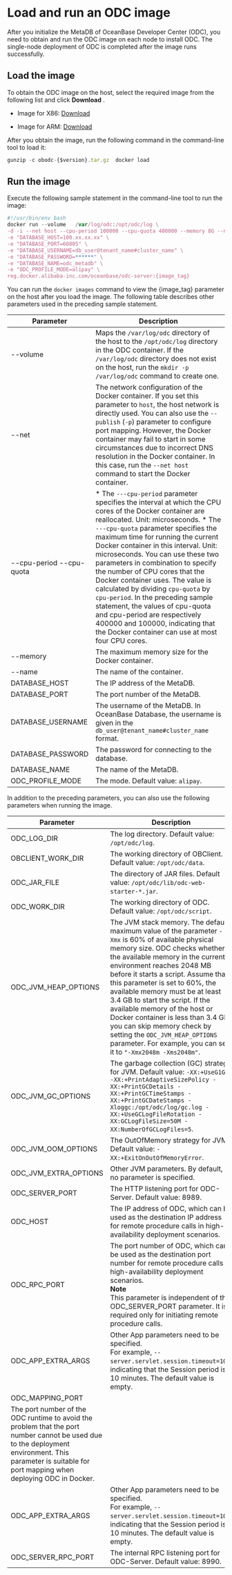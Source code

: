 Load and run an ODC image 
==============================================

After you initialize the MetaDB of OceanBase Developer Center (ODC), you need to obtain and run the ODC image on each node to install ODC. The single-node deployment of ODC is completed after the image runs successfully. 

Load the image 
-----------------------------------

To obtain the ODC image on the host, select the required image from the following list and click **Download** .

* Image for X86: [Download](https://ob-front.oss-cn-hangzhou.aliyuncs.com/client/4.0.0-patch/obodc4.0.0-bp.tar.gz)

* Image for ARM: [Download](https://ob-front.oss-cn-hangzhou.aliyuncs.com/client/4.0.0-patch/obodc4.0.0-bp_arm.tar.gz)

  




After you obtain the image, run the following command in the command-line tool to load it:

```javascript
gunzip -c obodc-{$version}.tar.gz  docker load
```



Run the image 
----------------------------------

Execute the following sample statement in the command-line tool to run the image:

```javascript
#!/usr/bin/env bash
docker run --volume   /var/log/odc:/opt/odc/log \
-d -i --net host --cpu-period 100000 --cpu-quota 400000 --memory 8G --name "obodc" \
-e "DATABASE_HOST=100.xx.xx.xx" \
-e "DATABASE_PORT=60805" \
-e "DATABASE_USERNAME=db_user@tenant_name#cluster_name" \
-e "DATABASE_PASSWORD=******" \
-e "DATABASE_NAME=odc_metadb" \
-e "ODC_PROFILE_MODE=alipay" \
reg.docker.alibaba-inc.com/oceanbase/odc-server:{image_tag}
```



You can run the `docker images` command to view the {image_tag} parameter on the host after you load the image. The following table describes other parameters used in the preceding sample statement.


|                Parameter                 |                                                                                                                                                                                                                                                                                                                                                                    Description                                                                                                                                                                                                                                                                                                                                                                     |
|------------------------------------------|----------------------------------------------------------------------------------------------------------------------------------------------------------------------------------------------------------------------------------------------------------------------------------------------------------------------------------------------------------------------------------------------------------------------------------------------------------------------------------------------------------------------------------------------------------------------------------------------------------------------------------------------------------------------------------------------------------------------------------------------------|
| --volume                                 | Maps the `/var/log/odc` directory of the host to the `/opt/odc/log` directory in the ODC container.  If the `/var/log/odc` directory does not exist on the host, run the `mkdir -p /var/log/odc` command to create one.                                                                                                                                                                                                                                                                                                                                                                                                                                                                                                            |
| --net                                    | The network configuration of the Docker container. If you set this parameter to `host`, the host network is directly used.  You can also use the `--publish` (`-p`) parameter to configure port mapping. However, the Docker container may fail to start in some circumstances due to incorrect DNS resolution in the Docker container. In this case, run the `--net host` command to start the Docker container.                                                                                                                                                                                                                                                                                                                  |
| --cpu-period --cpu-quota | * The `---cpu-period` parameter specifies the interval at which the CPU cores of the Docker container are reallocated. Unit: microseconds.   * The `---cpu-quota` parameter specifies the maximum time for running the current Docker container in this interval. Unit: microseconds.    You can use these two parameters in combination to specify the number of CPU cores that the Docker container uses. The value is calculated by dividing `cpu-quota` by `cpu-period`. In the preceding sample statement, the values of cpu-quota and cpu-period are respectively 400000 and 100000, indicating that the Docker container can use at most four CPU cores. |
| --memory                                 | The maximum memory size for the Docker container.                                                                                                                                                                                                                                                                                                                                                                                                                                                                                                                                                                                                                                                                                                  |
| --name                                   | The name of the container.                                                                                                                                                                                                                                                                                                                                                                                                                                                                                                                                                                                                                                                                                                                         |
| DATABASE_HOST                            | The IP address of the MetaDB.                                                                                                                                                                                                                                                                                                                                                                                                                                                                                                                                                                                                                                                                                                                      |
| DATABASE_PORT                            | The port number of the MetaDB.                                                                                                                                                                                                                                                                                                                                                                                                                                                                                                                                                                                                                                                                                                                     |
| DATABASE_USERNAME                        | The username of the MetaDB. In OceanBase Database, the username is given in the `db_user@tenant_name#cluster_name` format.                                                                                                                                                                                                                                                                                                                                                                                                                                                                                                                                                                                                                         |
| DATABASE_PASSWORD                        | The password for connecting to the database.                                                                                                                                                                                                                                                                                                                                                                                                                                                                                                                                                                                                                                                                                                       |
| DATABASE_NAME                            | The name of the MetaDB.                                                                                                                                                                                                                                                                                                                                                                                                                                                                                                                                                                                                                                                                                                                            |
| ODC_PROFILE_MODE                         | The mode. Default value: `alipay`.                                                                                                                                                                                                                                                                                                                                                                                                                                                                                                                                                                                                                                                                                                                 |



In addition to the preceding parameters, you can also use the following parameters when running the image.


|       Parameter       |                                                                                                                                                                                                                                                                                 Description                                                                                                                                                                                                                                                                                  |
|-----------------------|------------------------------------------------------------------------------------------------------------------------------------------------------------------------------------------------------------------------------------------------------------------------------------------------------------------------------------------------------------------------------------------------------------------------------------------------------------------------------------------------------------------------------------------------------------------------------|
| ODC_LOG_DIR           | The log directory. Default value: `/opt/odc/log`.                                                                                                                                                                                                                                                                                                                                                                                                                                                                                                                            |
| OBCLIENT_WORK_DIR     | The working directory of OBClient. Default value: `/opt/odc/data`.                                                                                                                                                                                                                                                                                                                                                                                                                                                                                                           |
| ODC_JAR_FILE          | The directory of JAR files. Default value: `/opt/odc/lib/odc-web-starter-*.jar`.                                                                                                                                                                                                                                                                                                                                                                                                                                                                                             |
| ODC_WORK_DIR          | The working directory of ODC. Default value: `/opt/odc/script`.                                                                                                                                                                                                                                                                                                                                                                                                                                                                                                              |
| ODC_JVM_HEAP_OPTIONS  | The JVM stack memory. The default maximum value of the parameter `-Xmx` is 60% of available physical memory size.  ODC checks whether the available memory in the current environment reaches 2048 MB before it starts a script. Assume that this parameter is set to 60%, the available memory must be at least 3.4 GB to start the script. If the available memory of the host or Docker container is less than 3.4 GB, you can skip memory check by setting the `ODC_JVM_HEAP_OPTIONS` parameter. For example, you can set it to `"-Xmx2048m -Xms2048m"`. |
| ODC_JVM_GC_OPTIONS    | The garbage collection (GC) strategy for JVM. Default value: `-XX:+UseG1GC -XX:+PrintAdaptiveSizePolicy -XX:+PrintGCDetails -XX:+PrintGCTimeStamps -XX:+PrintGCDateStamps -Xloggc:/opt/odc/log/gc.log -XX:+UseGCLogFileRotation -XX:GCLogFileSize=50M -XX:NumberOfGCLogFiles=5`.                                                                                                                                                                                                                                                                                             |
| ODC_JVM_OOM_OPTIONS   | The OutOfMemory strategy for JVM. Default value: `-XX:+ExitOnOutOfMemoryError`.                                                                                                                                                                                                                                                                                                                                                                                                                                                                                              |
| ODC_JVM_EXTRA_OPTIONS | Other JVM parameters. By default, no parameter is specified.                                                                                                                                                                                                                                                                                                                                                                                                                                                                                                                 |
| ODC_SERVER_PORT       | The HTTP listening port for ODC-Server. Default value: 8989.                                                                                                                                                                                                                                                                                                                                                                                                                                                                                                                 |
| ODC_HOST              | The IP address of ODC, which can be used as the destination IP address for remote procedure calls in high-availability deployment scenarios.                                                                                                                                                                                                                                                                                                                                                                                                                                 |
| ODC_RPC_PORT              | The port number of ODC, which can be used as the destination port number for remote procedure calls in high-availability deployment scenarios.  <br> **Note** <br> This parameter is independent of the ODC_SERVER_PORT parameter. It is required only for initiating remote procedure calls.                                                                                                                                                                                                                                                         |
| ODC_APP_EXTRA_ARGS    | Other App parameters need to be specified. <br> For example, `--server.servlet.session.timeout=10m`, indicating that the Session period is 10 minutes. The default value is empty.     |
| ODC_MAPPING_PORT    |    
The port number of the ODC runtime to avoid the problem that the port number cannot be used due to the deployment environment. This parameter is suitable for port mapping when deploying ODC in Docker. |
| ODC_APP_EXTRA_ARGS    | Other App parameters need to be specified. <br> For example, `--server.servlet.session.timeout=10m`, indicating that the Session period is 10 minutes. The default value is empty.     |
| ODC_SERVER_RPC_PORT    |  The internal RPC listening port for ODC-Server. Default value: 8990.                          |
